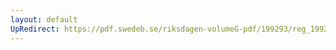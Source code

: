 ```yaml
---
layout: default
UpRedirect: https://pdf.swedeb.se/riksdagen-volumeG-pdf/199293/reg_199293/reg_199293_0470.pdf
---
```

